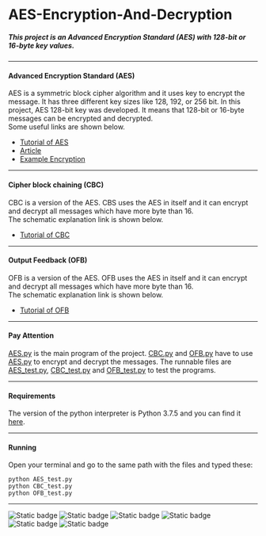 # AES-Encryption-And-Decryption
##### This project is an Advanced Encryption Standard (AES) with 128-bit or 16-byte key values.
***
#### Advanced Encryption Standard (AES)
AES is a symmetric block cipher algorithm and it uses key to encrypt the message. It has three different key sizes like 128, 192, or 256 bit. In this project, AES 128-bit key was developed. It means that 128-bit or 16-byte messages can be encrypted and decrypted.<br/>
Some useful links are shown below.
* [Tutorial of AES](https://www.tutorialspoint.com/cryptography/advanced_encryption_standard.htm)
* [Article](https://www.researchgate.net/publication/338853730_A_Review_on_Advanced_Encryption_Standards_AES)
* [Example Encryption](https://kavaliro.com/wp-content/uploads/2014/03/AES.pdf)
***
#### Cipher block chaining (CBC)
CBC is a version of the AES. CBS uses the AES in itself and it can encrypt and decrypt all messages which have more byte than 16.<br/>
The schematic explanation link is shown below.
* [Tutorial of CBC](https://en.wikipedia.org/wiki/Block_cipher_mode_of_operation#Cipher_block_chaining_(CBC))
***
#### Output Feedback (OFB)
OFB is a version of the AES. OFB uses the AES in itself and it can encrypt and decrypt all messages which have more byte than 16.<br/>
The schematic explanation link is shown below.
* [Tutorial of OFB](https://en.wikipedia.org/wiki/Block_cipher_mode_of_operation#Output_feedback_(OFB))
***
#### Pay Attention
[AES.py](https://github.com/alihaydarkurban/AES-Encryption-And-Decryption/blob/main/AES.py) is the main program of the project. [CBC.py](https://github.com/alihaydarkurban/AES-Encryption-And-Decryption/blob/main/CBC.py) and [OFB.py](https://github.com/alihaydarkurban/AES-Encryption-And-Decryption/blob/main/OFB.py) have to use [AES.py](https://github.com/alihaydarkurban/AES-Encryption-And-Decryption/blob/main/AES.py) to encrypt and decrypt the messages. The runnable files are [AES_test.py](https://github.com/alihaydarkurban/AES-Encryption-And-Decryption/blob/main/AES_test.py), [CBC_test.py](https://github.com/alihaydarkurban/AES-Encryption-And-Decryption/blob/main/CBC_test.py) and [OFB_test.py](https://github.com/alihaydarkurban/AES-Encryption-And-Decryption/blob/main/OFB_test.py) to test the programs.
***

#### Requirements 
The version of the python interpreter is Python 3.7.5 and you can find it [here](https://www.python.org/downloads/).
***
#### Running 
Open your terminal and go to the same path with the files and typed these:
```
python AES_test.py
python CBC_test.py
python OFB_test.py
```
***
![Static badge](https://img.shields.io/badge/love-coding-success)
![Static badge](https://img.shields.io/badge/cryptography-computer%20security-blue)
![Static badge](https://img.shields.io/badge/encryption-decryption-red)
![Static badge](https://img.shields.io/badge/AES-128bit-yellow)
![Static badge](https://img.shields.io/badge/CBC-OFB-yellowgreen)
![Static badge](https://img.shields.io/badge/python-programming-blueviolet)
